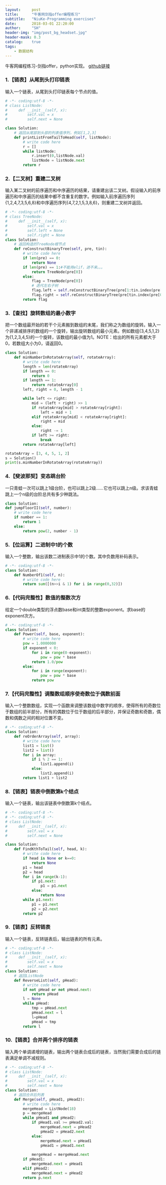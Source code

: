 ```yaml
---
layout:     post
title:      "牛客网剑指offer编程练习"
subtitle:   "NiuKe-Programming exercises"
date:       2018-03-01 22:20:00
author:     "SH"
header-img: "img/post_bg_headset.jpg"
header-mask: 0.3
catalog:    true
tags:
    - 数据结构
---
```


牛客网编程练习-剑指offer，python实现。
[github链接](https://github.com/stormstone/FindAJob/tree/master/ProgrammingExercises)


### 1.【链表】从尾到头打印链表
输入一个链表，从尾到头打印链表每个节点的值。

```python
# -*- coding:utf-8 -*-
# class ListNode:
#     def __init__(self, x):
#         self.val = x
#         self.next = None

class Solution:
    # 返回从尾部到头部的列表值序列，例如[1,2,3]
    def printListFromTailToHead(self, listNode):
        # write code here
        r = []
        while listNode:
            r.insert(0,listNode.val)
            listNode = listNode.next
        return r
```

### 2.【二叉树】重建二叉树
输入某二叉树的前序遍历和中序遍历的结果，请重建出该二叉树。假设输入的前序遍历和中序遍历的结果中都不含重复的数字。例如输入前序遍历序列{1,2,4,7,3,5,6,8}和中序遍历序列{4,7,2,1,5,3,8,6}，则重建二叉树并返回。

```python
# -*- coding:utf-8 -*-
# class TreeNode:
#     def __init__(self, x):
#         self.val = x
#         self.left = None
#         self.right = None
class Solution:
    # 返回构造的TreeNode根节点
    def reConstructBinaryTree(self, pre, tin):
        # write code here
        if len(pre) == 0:
            return None
        if len(pre) == 1:#不能用elif，进不来。。。
            return TreeNode(pre[0])
        else:
            flag = TreeNode(pre[0])
            # 迭代左右子树
            flag.left = self.reConstructBinaryTree(pre[1:tin.index(pre[0])+1],tin[:tin.index(pre[0])])
            flag.right = self.reConstructBinaryTree(pre[tin.index(pre[0])+1:],tin[tin.index(pre[0])+1:])
        return flag
```

### 3.【查找】旋转数组的最小数字
把一个数组最开始的若干个元素搬到数组的末尾，我们称之为数组的旋转。输入一个非递减排序的数组的一个旋转，输出旋转数组的最小元素。例如数组{3,4,5,1,2}为{1,2,3,4,5}的一个旋转，该数组的最小值为1。NOTE：给出的所有元素都大于0，若数组大小为0，请返回0。

```python
class Solution:
    def minNumberInRotateArray(self, rotateArray):
        # write code here
        length = len(rotateArray)
        if length == 0:
            return 0
        if length == 1:
            return rotateArray[0]
        left, right = 0, length - 1

        while left <= right:
            mid = (left + right) >> 1
            if rotateArray[mid] > rotateArray[right]:
                left = mid + 1
            elif rotateArray[mid] < rotateArray[right]:
                right = mid
            else:
                right -= 1
            if left >= right:
                break
        return rotateArray[left]

rotateArray = [3, 4, 5, 1, 2]
s = Solution()
print(s.minNumberInRotateArray(rotateArray))
```

### 4.【斐波那契】变态跳台阶
一只青蛙一次可以跳上1级台阶，也可以跳上2级……它也可以跳上n级。求该青蛙跳上一个n级的台阶总共有多少种跳法。
```python
class Solution:
def jumpFloorII(self, number):
    # write code here
    if number == 1:
        return 1
    else:
        return pow(2, number - 1)
```

### 5.【位运算】二进制中1的个数
输入一个整数，输出该数二进制表示中1的个数。其中负数用补码表示。
```python
# -*- coding:utf-8 -*-
class Solution:
    def NumberOf1(self, n):
        # write code here
        return sum([(n>>i & 1) for i in range(0,32)])
```

### 6.【代码完整性】数值的整数次方 
给定一个double类型的浮点数base和int类型的整数exponent。求base的exponent次方。
```python
# -*- coding:utf-8 -*-
class Solution:
    def Power(self, base, exponent):
        # write code here
        pow = 1.0000000
        if exponent < 0:
            for i in range(0-exponent):
                pow = pow * base
            return 1.0/pow
        else:
            for i in range(exponent):
                pow = pow * base
            return pow
```

### 7.【代码完整性】调整数组顺序使奇数位于偶数前面 
输入一个整数数组，实现一个函数来调整该数组中数字的顺序，使得所有的奇数位于数组的前半部分，所有的偶数位于位于数组的后半部分，并保证奇数和奇数，偶数和偶数之间的相对位置不变。
```python
# -*- coding:utf-8 -*-
class Solution:
    def reOrderArray(self, array):
        # write code here
        list1 = list()
        list2 = list()
        for i in array:
            if i % 2 == 1:
                list1.append(i)
            else:
                list2.append(i)
        return list1 + list2
```

### 8.【链表】链表中倒数第k个结点 
输入一个链表，输出该链表中倒数第k个结点。
```python
# -*- coding:utf-8 -*-
# -*- coding:utf-8 -*-
# class ListNode:
#     def __init__(self, x):
#         self.val = x
#         self.next = None

class Solution:
    def FindKthToTail(self, head, k):
        # write code here
        if head is None or k==0:
            return None
        p1 = head
        p2 = head
        for i in range(k-1):
            if p1.next:
                p1 = p1.next
            else:
                return None
        while p1.next:
            p1 = p1.next
            p2 = p2.next
        return p2
```

### 9.【链表】反转链表
输入一个链表，反转链表后，输出链表的所有元素。
```python
# -*- coding:utf-8 -*-
# class ListNode:
#     def __init__(self, x):
#         self.val = x
#         self.next = None
class Solution:
    # 返回ListNode
    def ReverseList(self, pHead):
        # write code here
        if not pHead or not pHead.next:
            return pHead
        l = None
        while pHead:
            tmp = pHead.next
            pHead.next = l
            l=pHead
            pHead = tmp
        return l
```

### 10.【链表】合并两个排序的链表 
输入两个单调递增的链表，输出两个链表合成后的链表，当然我们需要合成后的链表满足单调不减规则。
```python
# -*- coding:utf-8 -*-
# class ListNode:
#     def __init__(self, x):
#         self.val = x
#         self.next = None
class Solution:
    # 返回合并后列表
    def Merge(self, pHead1, pHead2):
        # write code here
        mergeHead = ListNode(18)
        p = mergeHead
        while pHead1 and pHead2:
            if pHead1.val >= pHead2.val:
                mergeHead.next = pHead2
                pHead2 = pHead2.next
            else:
                mergeHead.next = pHead1
                pHead1 = pHead1.next
                  
            mergeHead = mergeHead.next
        if pHead1:
            mergeHead.next = pHead1
        elif pHead2:
            mergeHead.next = pHead2
        return p.next
```

